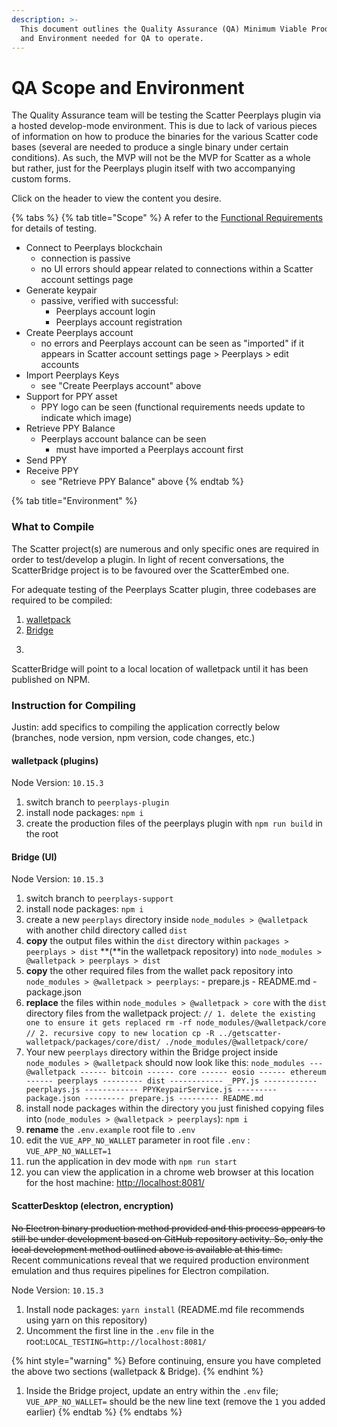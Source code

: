 ```yaml
---
description: >-
  This document outlines the Quality Assurance (QA) Minimum Viable Product (MVP)
  and Environment needed for QA to operate.
---
```


# QA Scope and Environment

The Quality Assurance team will be testing the Scatter Peerplays plugin via a hosted develop-mode environment. This is due to lack of various pieces of information on how to produce the binaries for the various Scatter code bases \(several are needed to produce a single binary under certain conditions\). As such, the MVP will not be the MVP for Scatter as a whole but rather, just for the Peerplays plugin itself with two accompanying custom forms.

Click on the header to view the content you desire.

{% tabs %}
{% tab title="Scope" %}
A refer to the [Functional Requirements](https://app.gitbook.com/@peerplays/s/community-project-docs/~/drafts/-M23Hq7zBNFDpF_nvv14/scatter-peerplays-integration/functional-requirements) for details of testing.

* Connect to Peerplays blockchain
  * connection is passive
  * no UI errors should appear related to connections within a Scatter account settings page
* Generate keypair
  * passive, verified with successful:
    * Peerplays account login
    * Peerplays account registration
* Create Peerplays account
  * no errors and Peerplays account can be seen as "imported" if it appears in Scatter account settings page &gt; Peerplays &gt; edit accounts
* Import Peerplays Keys
  * see "Create Peerplays account" above
* Support for PPY asset
  * PPY logo can be seen \(functional requirements needs update to indicate which image\)
* Retrieve PPY Balance
  * Peerplays account balance can be seen
    * must have imported a Peerplays account first
* Send PPY
* Receive PPY
  * see "Retrieve PPY Balance" above
{% endtab %}

{% tab title="Environment" %}
### What to Compile

The Scatter project\(s\) are numerous and only specific ones are required in order to test/develop a plugin. In light of recent conversations, the ScatterBridge project is to be favoured over the ScatterEmbed one.

For adequate testing of the Peerplays Scatter plugin, three codebases are required to be compiled:

1. [walletpack](https://github.com/GetScatter/walletpack)
2. [Bridge](https://github.com/GetScatter/Bridge)
3. ~~~~[ScatterDesktop](https://github.com/GetScatter/ScatterDesktop)

ScatterBridge will point to a local location of walletpack until it has been published on NPM.

### Instruction for Compiling

Justin: add specifics to compiling the application correctly below \(branches, node version, npm version, code changes, etc.\)

#### walletpack \(plugins\)

Node Version: `10.15.3`

1. switch branch to `peerplays-plugin`
2. install node packages: `npm i`
3. create the production files of the peerplays plugin with `npm run build` in the root

#### Bridge \(UI\)

Node Version: `10.15.3`

1. switch branch to `peerplays-support`
2. install node packages: `npm i`
3. create a new `peerplays` directory inside `node_modules > @walletpack` with another child directory called `dist`
4. **copy** the output files within the `dist` directory within `packages > peerplays > dist` **\(**in the walletpack repository\) into `node_modules > @walletpack > peerplays > dist`
5. **copy** the other required files from the wallet pack repository into `node_modules > @walletpack > peerplays`: - prepare.js - README.md - package.json
6. **replace** the files within `node_modules > @walletpack > core` with the `dist` directory files from the walletpack project: `// 1. delete the existing one to ensure it gets replaced rm -rf node_modules/@walletpack/core` `// 2. recursive copy to new location cp -R ../getscatter-walletpack/packages/core/dist/ ./node_modules/@walletpack/core/`
7. Your new `peerplays` directory within the Bridge project inside `node_modules > @walletpack` should now look like this: `node_modules --- @walletpack ------ bitcoin ------ core ------ eosio ------ ethereum ------ peerplays --------- dist ------------ _PPY.js ------------ peerplays.js ------------ PPYKeypairService.js --------- package.json --------- prepare.js --------- README.md`
8. install node packages within the directory you just finished copying files into \(`node_modules > @walletpack > peerplays`\): `npm i`
9. **rename** the `.env.example` root file to `.env` 
10. edit the `VUE_APP_NO_WALLET` parameter in root file `.env` : `VUE_APP_NO_WALLET=1`
11. run the application in dev mode with `npm run start`
12. you can view the application in a chrome web browser at this location for the host machine: [http://localhost:8081/](http://localhost:8081/)

#### **ScatterDesktop \(electron, encryption\)**

~~No Electron binary production method provided and this process appears to still be under development based on GitHub repository activity. So, only the local development method outlined above is available at this time.~~  
Recent communications reveal that we required production environment emulation and thus requires pipelines for Electron compilation.

Node Version: `10.15.3`

1. Install node packages: `yarn install` \(README.md file recommends using yarn on this repository\)
2. Uncomment the first line in the `.env` file in the root:`LOCAL_TESTING=http://localhost:8081/` 

{% hint style="warning" %}
Before continuing, ensure you have completed the above two sections \(walletpack & Bridge\).
{% endhint %}

1. Inside the Bridge project, update an entry within the `.env` file; `VUE_APP_NO_WALLET=` should be the new line text \(remove the `1` you added earlier\)
{% endtab %}
{% endtabs %}



